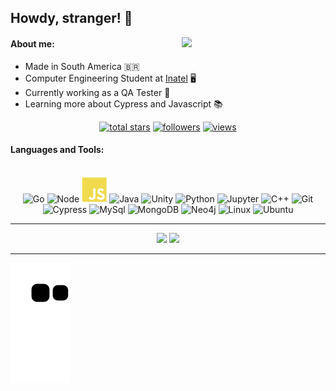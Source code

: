 ## Howdy, stranger! 👋

<img align='right' src="https://media0.giphy.com/media/qgQUggAC3Pfv687qPC/giphy.gif?cid=ecf05e4772zxp2lxyohmv5r7928lcgmustzp8nn15gvn55l0&rid=giphy.gif&ct=g" width="230">

#### About me:

- Made in South America 🇧🇷
- Computer Engineering Student at [Inatel](https://inatel.br/home/) 🖥️
- Currently working as a QA Tester 🔎
- Learning more about Cypress and Javascript 📚

<!-- Star counter - https://github.com/idealclover/GitHub-Star-Counter -->
<p align="center">
<a href="https://github.com/GabrielPivoto?tab=repositories&sort=stargazers">    
    <img alt="total stars" title="Total stars on GitHub" src="https://custom-icon-badges.herokuapp.com/badge/dynamic/json?logo=star&color=55960c&labelColor=488207&label=Stars&style=for-the-badge&query=%24.stars&url=https://api.github-star-counter.workers.dev/user/GabrielPivoto"/></a>
<a href="https://github.com/GabrielPivoto?tab=followers">
    <img alt="followers" title="Follow me on Github" src="https://custom-icon-badges.herokuapp.com/github/followers/GabrielPivoto?color=236ad3&labelColor=1155ba&style=for-the-badge&logo=person-add&label=Follow&logoColor=white"/></a>
<a href="https://github.com/GabrielPivoto">    
    <img alt="views" title="GitHub profile views" src="https://komarev.com/ghpvc/?username=GabrielPivoto&style=for-the-badge"/></a>
</p>

#### Languages and Tools:

<div align="center" style="display: inline_block"><br>
  <img src="https://www.vectorlogo.zone/logos/golang/golang-official.svg" alt="Go" title="Go" width="40" height="40"/>
  <img src="https://www.vectorlogo.zone/logos/nodejs/nodejs-icon.svg" alt="Node" title="Node" width="40" height="40"/>
  <img src="https://raw.githubusercontent.com/devicons/devicon/master/icons/javascript/javascript-plain.svg" alt="Javascript" title="Javascript" width="40" height="40"/>   
  <img src="https://www.vectorlogo.zone/logos/java/java-icon.svg" alt="Java" title="Java" width="40" height="40"/>
  <img src="https://www.vectorlogo.zone/logos/unity3d/unity3d-icon.svg" alt="Unity" title="Unity" width="40" height="40"/> 
  <img src="https://www.vectorlogo.zone/logos/python/python-icon.svg" alt="Python" title="Python" width="40" height="40">
  <img src="https://www.vectorlogo.zone/logos/jupyter/jupyter-icon.svg" alt="Jupyter" title="Jupyter" width="40" height="40">
  <img src="https://cdn-icons-png.flaticon.com/512/6132/6132222.png" alt="C++" title="C++" width="40" height="40">
  <img src="https://www.vectorlogo.zone/logos/git-scm/git-scm-icon.svg" alt="Git" title="Git" width="40" height="40">  
  <img src="https://raw.githubusercontent.com/get-icon/geticon/master/icons/cypress.svg" alt="Cypress" title="Cypress" width="40" height="40">
  <img src="https://www.vectorlogo.zone/logos/mysql/mysql-official.svg" alt="MySql" title="MySql" width="40" height="40">
  <img src="https://www.vectorlogo.zone/logos/mongodb/mongodb-icon.svg" alt="MongoDB" title="MongoDB" width="40" height="40">
  <img src="https://www.vectorlogo.zone/logos/neo4j/neo4j-icon.svg" alt="Neo4j" title="Neo4j" width="40" height="40">
  <img src="https://www.vectorlogo.zone/logos/linux/linux-icon.svg" alt="Linux" title="Linux" width="40" height="40">
  <img src="https://www.vectorlogo.zone/logos/ubuntu/ubuntu-icon.svg" alt="Ubuntu" title="Ubuntu" width="40" height="40">
</div>

---

<p align="center">
  <img width="48%" src="https://github-readme-stats.vercel.app/api?username=GabrielPivoto&show_icons=true&theme=nightowl&include_all_commits=true&count_private=true"/>
  <img width="48%" src="https://github-readme-stats.vercel.app/api/top-langs/?username=GabrielPivoto&layout=compact&theme=nightowl&count_private=true"/>
</p>

---

![Snake animation](https://github.com/GabrielPivoto/GabrielPivoto/blob/output/github-contribution-grid-snake.svg)
